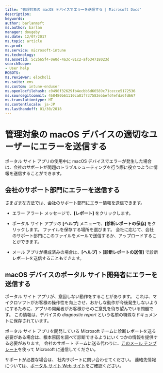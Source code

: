```yaml
---
title: "管理対象の macOS デバイスでエラーを送信する | Microsoft Docs"
description: 
keywords: 
author: barlanmsft
ms.author: barlan
manager: dougeby
ms.date: 12/07/2017
ms.topic: article
ms.prod: 
ms.service: microsoft-intune
ms.technology: 
ms.assetid: 5c2b65f4-0e0d-4a3c-81c2-af634718023d
searchScope:
- User help
ROBOTS: 
ms.reviewer: elocholi
ms.suite: ems
ms.custom: intune-enduser
ms.openlocfilehash: c0490f32629fb4ecbb6d66589c71cecce5172536
ms.sourcegitcommit: 468480b61110ca81f737582ebbefd4efda6fd667
ms.translationtype: HT
ms.contentlocale: ja-JP
ms.lasthandoff: 01/30/2018
---
```

# <a name="submit-errors-to-the-right-people-for-your-managed-macos-device"></a>管理対象の macOS デバイスの適切なユーザーにエラーを送信する

ポータル サイト アプリの使用中に macOS デバイスでエラーが発生した場合は、会社のサポートが問題のトラブルシューティングを行う際に役立つように情報を送信することができます。

## <a name="send-errors-to-your-company-support"></a>会社のサポート部門にエラーを送信する

 さまざまな方法では、会社のサポート部門にエラー情報を送信できます。

-   エラー アラート メッセージで、**[レポート]** をクリックします。

-   ポータル サイト アプリの **[ヘルプ]** メニューで、**[診断レポートの保存]** をクリックします。 ファイルを保存する場所を選びます。 会社に応じて、会社のサポート部門にこのファイルをメールで送信するか、アップロードすることができます。

- メール アプリが構成済みの場合は、**[ヘルプ]** > **[診断レポートの送信]** で診断レポートを送信することもできます。

## <a name="send-errors-to-the-company-portal-developers-for-macos-devices"></a>macOS デバイスのポータル サイト開発者にエラーを送信する

ポータル サイト アプリが、意図しない動作をすることがあります。 これは、マイクロソフトがお客様の操作性を向上させ、おかしな動作が今後発生しないようにするために、アプリの開発者がお客様からのご意見を待ち望んでいる問題です。 この情報は、デバイスの _diagnostic report_ という名前の特殊なドキュメントに保存されています。

ポータル サイト アプリを開発している Microsoft チームに診断レポートを送る必要がある場合は、根本原因を調べて診断できるようにいくつかの情報を提供する必要があります。 会社のサポート チームに送る代わりに、<a href="mailto:IntuneCPiOSfeedback@microsoft.com?subject=My Company Portal App Closed Unexpectedly&body=Press and hold, then paste your copied Company Portal app logs here.">このメール テンプレート</a>を使って Microsoft に送信してください。

サポートが必要な場合は、 社内サポートに問い合わせてください。 連絡先情報については、[ポータル サイト Web サイト](https://portal.manage.microsoft.com#HelpDeskDialog)をご確認ください。
